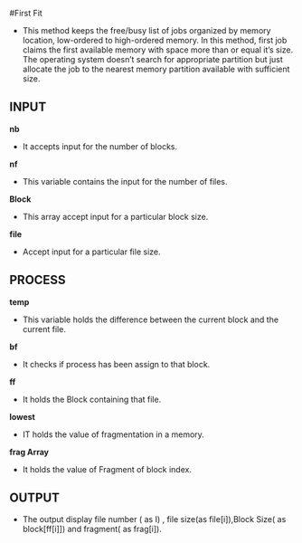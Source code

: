 #First Fit
- This method keeps the free/busy list of jobs organized by memory location, low-ordered to high-ordered memory. In this method, first job claims the first available memory with space more than or equal  it’s size. The operating system doesn’t search for appropriate partition but just allocate the job to the nearest memory partition available with sufficient size.

## INPUT 
**nb**
- It accepts input for the number of blocks.

**nf**
- This variable contains the input for the number of files.

**Block** 
- This array accept input for a particular block size.

**file**
- Accept input for a particular file size.

## PROCESS

**temp**
- This variable holds the difference between the current block and the current file.

**bf**
- It checks if process has been assign to that block.

**ff**
 - It holds the Block containing that file.

**lowest**
- IT holds the value of fragmentation in a memory.

**frag Array**
- It holds the value of Fragment of block index.



## OUTPUT
- The output display  file number ( as I) , file size(as file[i]),Block Size( as block[ff[i]]) and fragment( as frag[i]).




